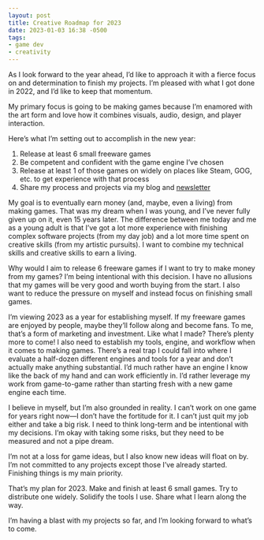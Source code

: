 ```yaml
---
layout: post
title: Creative Roadmap for 2023
date: 2023-01-03 16:38 -0500
tags:
- game dev
- creativity
---
```


As I look forward to the year ahead, I’d like to approach it with a fierce focus on and determination to finish my projects. I’m pleased with what I got done in 2022, and I’d like to keep that momentum.

My primary focus is going to be making games because I’m enamored with the art form and love how it combines visuals, audio, design, and player interaction.

Here’s what I’m setting out to accomplish in the new year:

1. Release at least 6 small freeware games
2. Be competent and confident with the game engine I’ve chosen
3. Release at least 1 of those games on widely on places like Steam, GOG, etc. to get experience with that process
4. Share my process and projects via my blog and [newsletter](https://buttondown.email/brettchalupa)

My goal is to eventually earn money (and, maybe, even a living) from making games. That was my dream when I was young, and I’ve never fully given up on it, even 15 years later. The difference between me today and me as a young adult is that I’ve got a lot more experience with finishing complex software projects (from my day job) and a lot more time spent on creative skills (from my artistic pursuits). I want to combine my technical skills and creative skills to earn a living.

Why would I aim to release 6 freeware games if I want to try to make money from my games? I’m being intentional with this decision. I have no allusions that my games will be very good and worth buying from the start. I also want to reduce the pressure on myself and instead focus on finishing small games.

I’m viewing 2023 as a year for establishing myself. If my freeware games are enjoyed by people, maybe they’ll follow along and become fans. To me, that’s a form of marketing and investment. Like what I made? There’s plenty more to come! I also need to establish my tools, engine, and workflow when it comes to making games. There’s a real trap I could fall into where I evaluate a half-dozen different engines and tools for a year and don’t actually make anything substantial. I’d much rather have an engine I know like the back of my hand and can work efficiently in. I’d rather leverage my work from game-to-game rather than starting fresh with a new game engine each time.

I believe in myself, but I’m also grounded in reality. I can’t work on one game for years right now—I don’t have the fortitude for it. I can’t just quit my job either and take a big risk. I need to think long-term and be intentional with my decisions. I’m okay with taking some risks, but they need to be measured and not a pipe dream.

I’m not at a loss for game ideas, but I also know new ideas will float on by. I’m not committed to any projects except those I’ve already started. Finishing things is my main priority.

That’s my plan for 2023. Make and finish at least 6 small games. Try to distribute one widely. Solidify the tools I use. Share what I learn along the way.

I’m having a blast with my projects so far, and I’m looking forward to what’s to come.
